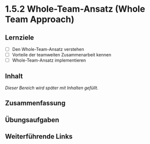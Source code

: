 # 1.5.2 Whole-Team-Ansatz (Whole Team Approach)

## Lernziele

- [ ] Den Whole-Team-Ansatz verstehen
- [ ] Vorteile der teamweiten Zusammenarbeit kennen
- [ ] Whole-Team-Ansatz implementieren

## Inhalt

_Dieser Bereich wird später mit Inhalten gefüllt._

## Zusammenfassung

## Übungsaufgaben

## Weiterführende Links
